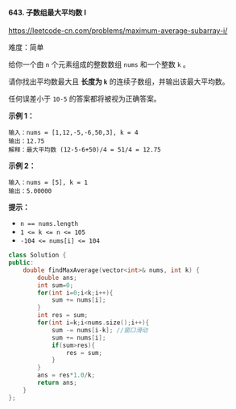 #### 643. 子数组最大平均数 I

https://leetcode-cn.com/problems/maximum-average-subarray-i/

难度：简单

给你一个由 `n` 个元素组成的整数数组 `nums` 和一个整数 `k` 。

请你找出平均数最大且 **长度为 `k`** 的连续子数组，并输出该最大平均数。

任何误差小于 `10-5` 的答案都将被视为正确答案。

 

**示例 1：**

```
输入：nums = [1,12,-5,-6,50,3], k = 4
输出：12.75
解释：最大平均数 (12-5-6+50)/4 = 51/4 = 12.75
```

**示例 2：**

```
输入：nums = [5], k = 1
输出：5.00000
```

 

**提示：**

- `n == nums.length`
- `1 <= k <= n <= 105`
- `-104 <= nums[i] <= 104`



```c++
class Solution {
public:
    double findMaxAverage(vector<int>& nums, int k) {
        double ans;
        int sum=0;
        for(int i=0;i<k;i++){
            sum += nums[i];
        }
        int res = sum;
        for(int i=k;i<nums.size();i++){
            sum -= nums[i-k]; //窗口滑动
            sum += nums[i];
            if(sum>res){
                res = sum;
            }
        }
        ans = res*1.0/k;
        return ans;
    }
};
```

